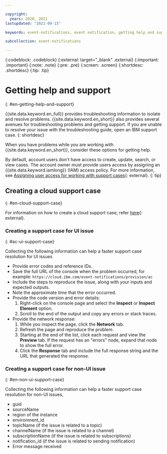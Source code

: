 ```yaml
---

copyright:
  years: 2020, 2021
lastupdated: "2021-09-15"

keywords: event-notifications, event notification, getting help and support

subcollection: event-notifications

---
```


{:codeblock: .codeblock}
{:external: target="_blank" .external}
{:important: .important}
{:note: .note}
{:pre: .pre}
{:screen: .screen}
{:shortdesc: .shortdesc}
{:tip: .tip}

# Getting help and support
{: #en-getting-help-and-support}

{{site.data.keyword.en_full}} provides troubleshooting information to isolate and resolve problems. {{site.data.keyword.en_short}} also provides several avenues for troubleshooting problems and getting support. If you are unable to resolve your issue with the troubleshooting guide, open an IBM support case.
{: shortdesc}

When you have problems while you are working with {{site.data.keyword.en_short}}, consider these options for getting help.

By default, account users don't have access to create, update, search, or view cases. The account owner must provide users access by assigning an {{site.data.keyword.iamlong}} (IAM) access policy. For more information, see [Assigning user access for working with support cases](/docs/get-support?topic=get-support-access#access){: external}.
{: tip}

## Creating a cloud support case
{: #en-cloud-support-case}

For information on how to create a cloud support case, refer [here](/docs/get-support?topic=get-support-using-avatar){: external}.

### Creating a support case for UI issue
{: #ac-ui-support-case}

Collecting the following information can help a faster support case resolution for UI issues

- Provide error codes and reference IDs.
- Save the full URL of the console when the problem occurred, for example: `https://cloud.ibm.com/event-notifications/provision/ac`
- Include the steps to reproduce the issue, along with your inputs and expected outputs.
- Note the approximate time that the error occurred.
- Provide the code version and error details:
   1. Right-click on the console page and select the **Inspect** or **Inspect Element** option.
   1. Scroll to the end of the output and copy any errors or stack traces.
- Provide the network response:
   1. While you inspect the page, click the **Network** tab.
   1. Refresh the page and reproduce the problem.
   1. Starting at the end of the list, click each request and view the **Preview** tab. If the request has an "errors" node, expand that node to show the full error.
   1. Click the **Response** tab and include the full response string and the URL that generated the response.

### Creating a support case for non-UI issue
{: #en-non-ui-support-case}

Collecting the following information can help a faster support case resolution for non-UI issues,

- guid
- sourceName
- region of the instance
- environment_id
- topicName (if the issue is related to a topic)
- channelName (if the issue is related to a channel)
- subscriptionName (if the issue is related to subscriptions)
- notification_id (if the issue is related to sending notification)
- Error message received
